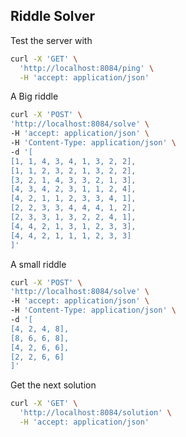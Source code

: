 ## Riddle Solver

Test the server with

```sh
curl -X 'GET' \
  'http://localhost:8084/ping' \
  -H 'accept: application/json'
```

A Big riddle

```sh
curl -X 'POST' \
'http://localhost:8084/solve' \
-H 'accept: application/json' \
-H 'Content-Type: application/json' \
-d '[
[1, 1, 4, 3, 4, 1, 3, 2, 2],
[1, 1, 2, 3, 2, 1, 3, 2, 2],
[3, 2, 1, 4, 3, 3, 2, 1, 3],
[4, 3, 4, 2, 3, 1, 1, 2, 4],
[4, 2, 1, 1, 2, 3, 3, 4, 1],
[2, 2, 3, 3, 4, 4, 4, 1, 2],
[2, 3, 3, 1, 3, 2, 2, 4, 1],
[4, 4, 2, 1, 3, 1, 2, 3, 3],
[4, 4, 2, 1, 1, 1, 2, 3, 3]
]'
```

A small riddle

```sh
curl -X 'POST' \
'http://localhost:8084/solve' \
-H 'accept: application/json' \
-H 'Content-Type: application/json' \
-d '[
[4, 2, 4, 8],
[8, 6, 6, 8],
[4, 2, 6, 6],
[2, 2, 6, 6]
]'
```

Get the next solution

```sh
curl -X 'GET' \
  'http://localhost:8084/solution' \
  -H 'accept: application/json'
```